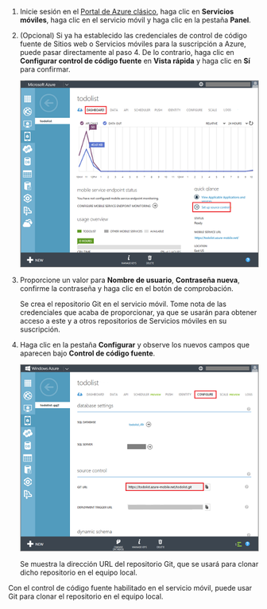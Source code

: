 
1. Inicie sesión en el [Portal de Azure clásico](https://manage.windowsazure.com/), haga clic en **Servicios móviles**, haga clic en el servicio móvil y haga clic en la pestaña **Panel**.
2. (Opcional) Si ya ha establecido las credenciales de control de código fuente de Sitios web o Servicios móviles para la suscripción a Azure, puede pasar directamente al paso 4. De lo contrario, haga clic en **Configurar control de código fuente** en **Vista rápida** y haga clic en **Sí** para confirmar.
   
    ![Configurar el control de código fuente](./media/mobile-services-enable-source-control/mobile-setup-source-control.png)
3. Proporcione un valor para **Nombre de usuario**, **Contraseña nueva**, confirme la contraseña y haga clic en el botón de comprobación.
   
    Se crea el repositorio Git en el servicio móvil. Tome nota de las credenciales que acaba de proporcionar, ya que se usarán para obtener acceso a este y a otros repositorios de Servicios móviles en su suscripción.
4. Haga clic en la pestaña **Configurar** y observe los nuevos campos que aparecen bajo **Control de código fuente**.
   
    ![Configurar el control de código fuente](./media/mobile-services-enable-source-control/mobile-source-control-configure.png)
   
    Se muestra la dirección URL del repositorio Git, que se usará para clonar dicho repositorio en el equipo local.

Con el control de código fuente habilitado en el servicio móvil, puede usar Git para clonar el repositorio en el equipo local.

<!---HONumber=AcomDC_1203_2015-->